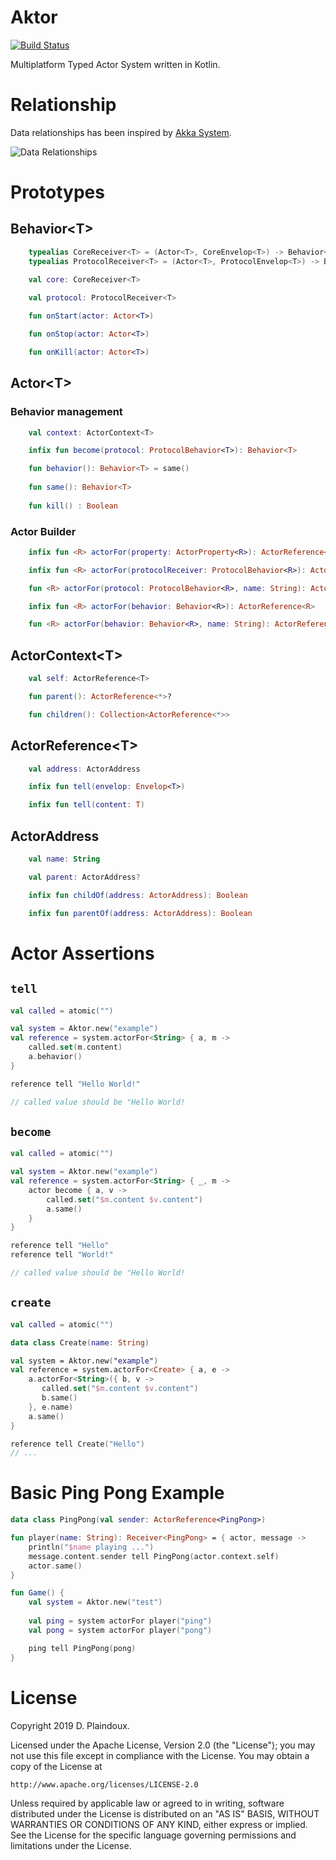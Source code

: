 # Aktor

[![Build Status](https://travis-ci.org/Smallibs/aktor.svg?branch=master)](https://travis-ci.org/Smallibs/aktor)

Multiplatform Typed Actor System written in Kotlin. 

# Relationship

Data relationships has been inspired by [Akka System](https://doc.akka.io/docs/akka/2.5/general/addressing.html).

![Data Relationships](https://raw.githubusercontent.com/d-plaindoux/actor.kotlin/master/doc/images/data-relation.png)

# Prototypes

## Behavior&lt;T>

```Kotlin
    typealias CoreReceiver<T> = (Actor<T>, CoreEnvelop<T>) -> Behavior<T>
    typealias ProtocolReceiver<T> = (Actor<T>, ProtocolEnvelop<T>) -> Behavior<T>

    val core: CoreReceiver<T>
    
    val protocol: ProtocolReceiver<T>

    fun onStart(actor: Actor<T>)

    fun onStop(actor: Actor<T>)

    fun onKill(actor: Actor<T>)
```

## Actor&lt;T>

### Behavior management

```Kotlin
    val context: ActorContext<T>

    infix fun become(protocol: ProtocolBehavior<T>): Behavior<T>

    fun behavior(): Behavior<T> = same()
    
    fun same(): Behavior<T>
    
    fun kill() : Boolean
```

### Actor Builder

```Kotlin
    infix fun <R> actorFor(property: ActorProperty<R>): ActorReference<R>

    infix fun <R> actorFor(protocolReceiver: ProtocolBehavior<R>): ActorReference<R>

    fun <R> actorFor(protocol: ProtocolBehavior<R>, name: String): ActorReference<R>

    infix fun <R> actorFor(behavior: Behavior<R>): ActorReference<R>

    fun <R> actorFor(behavior: Behavior<R>, name: String): ActorReference<R>
```

## ActorContext&lt;T>

```Kotlin
    val self: ActorReference<T>

    fun parent(): ActorReference<*>?

    fun children(): Collection<ActorReference<*>>
```

## ActorReference&lt;T>

```Kotlin
    val address: ActorAddress

    infix fun tell(envelop: Envelop<T>)

    infix fun tell(content: T)
```

## ActorAddress

```Kotlin
    val name: String

    val parent: ActorAddress?

    infix fun childOf(address: ActorAddress): Boolean

    infix fun parentOf(address: ActorAddress): Boolean
```

# Actor Assertions

## `tell` 


```Kotlin
val called = atomic("")

val system = Aktor.new("example")
val reference = system.actorFor<String> { a, m -> 
    called.set(m.content) 
    a.behavior()
}

reference tell "Hello World!"

// called value should be "Hello World!
```

## `become`

```Kotlin
val called = atomic("")

val system = Aktor.new("example")
val reference = system.actorFor<String> { _, m ->
    actor become { a, v -> 
        called.set("$m.content $v.content")
        a.same()
    }
}

reference tell "Hello"
reference tell "World!"

// called value should be "Hello World!
```

## `create` 

```Kotlin
val called = atomic("")

data class Create(name: String)

val system = Aktor.new("example")
val reference = system.actorFor<Create> { a, e -> 
    a.actorFor<String>({ b, v -> 
       called.set("$m.content $v.content")
       b.same()
    }, e.name)
    a.same()
}

reference tell Create("Hello")
// ...
```

# Basic Ping Pong Example

```Kotlin
data class PingPong(val sender: ActorReference<PingPong>)

fun player(name: String): Receiver<PingPong> = { actor, message ->
    println("$name playing ...")
    message.content.sender tell PingPong(actor.context.self)
    actor.same()
}

fun Game() {
    val system = Aktor.new("test")
    
    val ping = system actorFor player("ping")
    val pong = system actorFor player("pong")

    ping tell PingPong(pong)
}
```

# License

Copyright 2019 D. Plaindoux.

Licensed under the Apache License, Version 2.0 (the "License");
you may not use this file except in compliance with the License.
You may obtain a copy of the License at

    http://www.apache.org/licenses/LICENSE-2.0

Unless required by applicable law or agreed to in writing, software
distributed under the License is distributed on an "AS IS" BASIS,
WITHOUT WARRANTIES OR CONDITIONS OF ANY KIND, either express or implied.
See the License for the specific language governing permissions and
limitations under the License.
